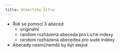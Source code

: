 ```yaml
---
title: Albertiho Šifra
---
```

- Řídí se pomocí 3 abeced
	- originální
	- random rozházená abeceda pro Liché indexy
	- random rozházená abecedea pro sudé indexy
- Abecedy nesmí/neměli by být stejné

